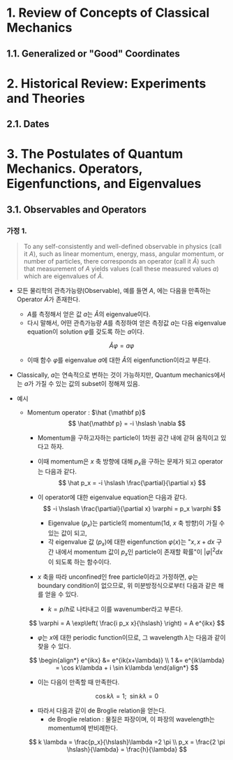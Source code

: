 # 1. Review of Concepts of Classical Mechanics

## 1.1. Generalized or "Good" Coordinates





# 2. Historical Review: Experiments and Theories

## 2.1. Dates





# 3. The Postulates of Quantum Mechanics. Operators, Eigenfunctions, and Eigenvalues

## 3.1. Observables and Operators

### 가정 1.

> To any self-consistently and well-defined observable in physics (call it $A$), such as linear momentum, energy, mass, angular momentum, or number of particles, there corresponds an operator (call it $\hat A$) such that measurement of $A$ yields values (call these measured values $a$) which are eigenvalues of $\hat A$.

* 모든 물리학의 관측가능량(Observable), 예를 들면 $A$, 에는 다음을 만족하는 Operator $\hat A$가 존재한다.

  * $A$를 측정해서 얻은 값 $a$는 $\hat A$의 eigenvalue이다.
  * 다시 말해서, 어떤 관측가능량 $A$를 측정하여 얻은 측정값 $a$는 다음 eigenvalue equation이 solution $\varphi$를 갖도록 하는 $a$이다.

  $$
  \hat A \varphi = a \varphi
  $$

  * 이때 함수 $\varphi$를 eigenvalue $a$에 대한 $\hat A$의 eigenfunction이라고 부른다.

* Classically, $a$는 연속적으로 변하는 것이 가능하지만, Quantum mechanics에서는 $a$가 가질 수 있는 값의 subset이 정해져 있음.



* 예시

  * Momentum operator : $\hat {\mathbf p}$
    $$
    \hat{\mathbf p} = -i \hslash \nabla
    $$

    * Momentum을 구하고자하는 particle이 1차원 공간 내에 갇혀 움직이고 있다고 하자.

    * 이때 momentum은 $x$ 축 방향에 대해 $p_x$을 구하는 문제가 되고 operator는 다음과 같다.
      $$
      \hat p_x = -i \hslash \frac{\partial}{\partial x}
      $$

    * 이 operator에 대한 eigenvalue equation은 다음과 같다.
      $$
      -i \hslash \frac{\partial}{\partial x} \varphi = p_x \varphi
      $$

      * Eigenvalue ($p_x$)는 particle의 momentum(1d, $x$ 축 방향)이 가질 수 있는 값이 되고,
      * 각 eigenvalue 값 ($p_x$)에 대한 eigenfunction $\varphi(x)$는 "$x, x+dx$ 구간 내에서 momentum 값이 $p_x$인 particle이 존재할 확률"이 $\vert \varphi \vert^2 dx$이 되도록 하는 함수이다.

    * $x$ 축을 따라 unconfined인 free particle이라고 가정하면, $\varphi$는 boundary condition이 없으므로, 위 미분방정식으로부터 다음과 같은 해를 얻을 수 있다.

      * $k = p/\hslash$로 나타내고 이를 wavenumber라고 부른다.

    $$
    \varphi = A \exp\left( \frac{i p_x x}{\hslash} \right) = A e^{ikx}
    $$

    * $\varphi$는 $x$에 대한 periodic function이므로, 그 wavelength $\lambda$는 다음과 같이 찾을 수 있다.

    $$
    \begin{align*}
    e^{ikx} &= e^{ik(x+\lambda)} \\
    1 &= e^{ik\lambda} = \cos k\lambda + i \sin k\lambda
    \end{align*}
    $$

    * 이는 다음이 만족할 때 만족한다.

    $$
    \cos k\lambda = 1; \enspace \sin k\lambda = 0
    $$

    * 따라서 다음과 같이 de Broglie relation을 얻는다.
      * de Broglie relation : 물질은 파장이며, 이 파장의 wavelength는 momentum에 반비례한다.

    $$
    k \lambda = \frac{p_x}{\hslash}\lambda =2 \pi \\
    p_x = \frac{2 \pi \hslash}{\lambda} = \frac{h}{\lambda}
    $$

    





































